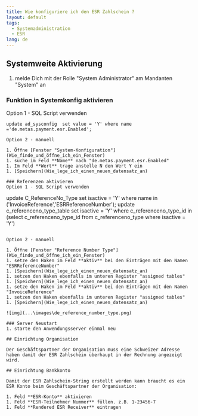 ```yaml
---
title: Wie konfiguriere ich den ESR Zahlschein ?
layout: default
tags:
  - Systemadministration
  - ESR
lang: de
---
```


## Systemweite Aktivierung

1. melde Dich mit der Rolle "System Administrator" am Mandanten "System" an

### Funktion in Systemkonfig aktivieren

Option 1 - SQL Script verwenden

```
update ad_sysconfig  set value = 'Y' where name ='de.metas.payment.esr.Enabled';

Option 2 - manuell

1. Öffne [Fenster "System-Konfiguration"](Wie_finde_und_öffne_ich_ein_Fenster)
1. suche im Feld **Name** nach "de.metas.payment.esr.Enabled"
1. Im Feld **Wert** trage anstelle N den Wert Y ein
1. [Speichern](Wie_lege_ich_einen_neuen_datensatz_an)

### Referenzen aktivieren
Option 1 - SQL Script verwenden

```
update C_ReferenceNo_Type set isactive = 'Y' where name in ('InvoiceReference','ESRReferenceNumber');
update c_referenceno_type_table set isactive = 'Y' where c_referenceno_type_id in (select c_referenceno_type_id from c_referenceno_type where isactive = 'Y')
```

Option 2 - manuell

1. Öffne [Fenster "Reference Number Type"](Wie_finde_und_öffne_ich_ein_Fenster)
1. setze den Haken im Feld **aktiv** bei den Einträgen mit den Namen "ESRReferenceNumber" 
1. [Speichern](Wie_lege_ich_einen_neuen_datensatz_an)
1. setzen den Haken ebenfalls im unteren Register "assigned tables"
1. [Speichern](Wie_lege_ich_einen_neuen_datensatz_an)
1. setze den Haken im Feld **aktiv** bei den Einträgen mit den Namen "InvoiceReference"
1. setzen den Haken ebenfalls im unteren Register "assigned tables"
1. [Speichern](Wie_lege_ich_einen_neuen_datensatz_an)

![img](...\images\de_reference_number_type.png)

### Server Neustart
1. starte den Anwendungsserver einmal neu

## Einrichtung Organisation

Der Geschäftspartner der Organisation muss eine Schweizer Adresse haben damit der ESR Zahlschein überhaupt in der Rechnung angezeigt wird.

## Einrichtung Bankkonto

Damit der ESR Zahlschein-String erstellt werden kann braucht es ein ESR Konto beim Geschäftspartner der Organisation:

1. Feld **ESR-Konto** aktivieren
1. Feld **ESR-Teilnehmer Nummer** füllen. z.B. 1-23456-7
1. Feld **Rendered ESR Receiver** eintragen